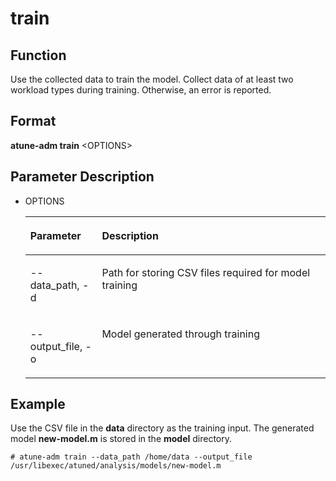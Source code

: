 # train<a name="EN-US_TOPIC_0213225909"></a>

## Function<a name="section124121426195015"></a>

Use the collected data to train the model. Collect data of at least two workload types during training. Otherwise, an error is reported.

## Format<a name="section1019897115110"></a>

**atune-adm train**  <OPTIONS\>

## Parameter Description<a name="section4591487175"></a>

-   OPTIONS

    <a name="en-us_topic_0210923699_table847613161310"></a>
    <table><thead align="left"><tr id="en-us_topic_0210923699_row349814169120"><th class="cellrowborder" valign="top" width="23.87%" id="mcps1.1.3.1.1"><p id="en-us_topic_0210923699_p1549841614116"><a name="en-us_topic_0210923699_p1549841614116"></a><a name="en-us_topic_0210923699_p1549841614116"></a>Parameter</p>
    </th>
    <th class="cellrowborder" valign="top" width="76.13%" id="mcps1.1.3.1.2"><p id="en-us_topic_0210923699_p84988168119"><a name="en-us_topic_0210923699_p84988168119"></a><a name="en-us_topic_0210923699_p84988168119"></a>Description</p>
    </th>
    </tr>
    </thead>
    <tbody><tr id="en-us_topic_0210923699_row13499181612118"><td class="cellrowborder" valign="top" width="23.87%" headers="mcps1.1.3.1.1 "><p id="en-us_topic_0210923699_p24993163119"><a name="en-us_topic_0210923699_p24993163119"></a><a name="en-us_topic_0210923699_p24993163119"></a>--data_path, -d</p>
    </td>
    <td class="cellrowborder" valign="top" width="76.13%" headers="mcps1.1.3.1.2 "><p id="en-us_topic_0210923699_p134991316818"><a name="en-us_topic_0210923699_p134991316818"></a><a name="en-us_topic_0210923699_p134991316818"></a>Path for storing CSV files required for model training</p>
    </td>
    </tr>
    <tr id="en-us_topic_0210923699_row149914161115"><td class="cellrowborder" valign="top" width="23.87%" headers="mcps1.1.3.1.1 "><p id="en-us_topic_0210923699_p14991516914"><a name="en-us_topic_0210923699_p14991516914"></a><a name="en-us_topic_0210923699_p14991516914"></a>--output_file, -o</p>
    </td>
    <td class="cellrowborder" valign="top" width="76.13%" headers="mcps1.1.3.1.2 "><p id="en-us_topic_0210923699_p049916166114"><a name="en-us_topic_0210923699_p049916166114"></a><a name="en-us_topic_0210923699_p049916166114"></a>Model generated through training</p>
    </td>
    </tr>
    </tbody>
    </table>


## Example<a name="section5961238145111"></a>

Use the CSV file in the  **data**  directory as the training input. The generated model  **new-model.m**  is stored in the  **model**  directory.

```
# atune-adm train --data_path /home/data --output_file /usr/libexec/atuned/analysis/models/new-model.m 
```


